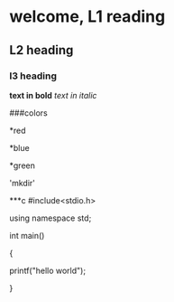 # welcome, L1 reading
## L2 heading
### l3 heading

**text in bold**
*text in italic*

###colors

*red

*blue

*green

'mkdir'

***c
#include<stdio.h>

using namespace std;

int main()

{

printf("hello world");

}
